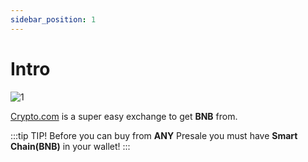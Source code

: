 ```yaml
---
sidebar_position: 1
---
```


# Intro

![1](/img/tutorial/pink.png)

[Crypto.com](http://www.crypto.com) is a super easy exchange to get **BNB** from.


:::tip TIP!
Before you can buy from **ANY** Presale you must have **Smart Chain(BNB)** in your wallet!
:::

